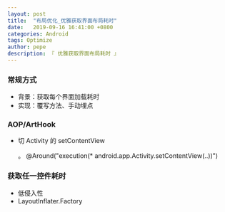 ```yaml
---
layout: post
title:  "布局优化_优雅获取界面布局耗时"
date:   2019-09-16 16:41:00 +0800
categories: Android
tags: Optimize
author: pepe
description: 『 优雅获取界面布局耗时 』
---
```


### **常规方式**

* 背景：获取每个界面加载耗时
* 实现：覆写方法、手动埋点

### **AOP/ArtHook**

* 切 Activity 的 setContentView

	。 @Around("execution(* android.app.Activity.setContentView(..))")

### **获取任一控件耗时**

* 低侵入性
* LayoutInflater.Factory




























